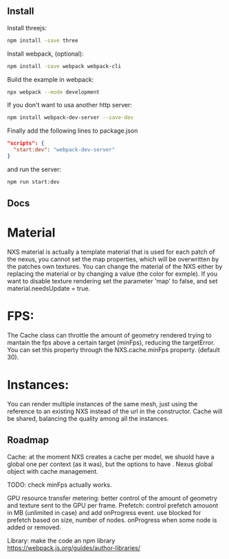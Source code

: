 ## Install

Install threejs:
```bash
npm install -save three
```

Install webpack, (optional):
```bash
npm install -save webpack webpack-cli
```
Build the example in webpack:
```bash
npx webpack --mode development
```

If you don't want to usa another http server:
```bash
npm install webpack-dev-server --save-dev
```
Finally add the following lines to package.json
```json
"scripts": {
  "start:dev": "webpack-dev-server"
}
```

and run the server:
```bash
npm run start:dev
```

## Docs

# Material

NXS material is actually a template material that is used for each patch of the nexus, you cannot set the map properties, 
which will be overwritten by the patches own textures.
You can change the material of the NXS either by replacing the material or by changing a value
(the color for exmple). If you want to disable texture rendering set the parameter 'map' to false,
and set material.needsUpdate = true. 

# FPS:
The Cache class can throttle the amount of geometry rendered trying to mantain the fps above a certain target (minFps), 
reducing the targetError. You can set this property through the NXS.cache.minFps property. (default 30).

# Instances:
You can render multiple instances of the same mesh, just using the reference to an existing NXS
instead of the url in the constructor. Cache will be shared, balancing the quality among all the instances.


## Roadmap

Cache: at the moment NXS creates a cache per model, we shuold have a global one per context (as it was), but the options to have .
Nexus global object with cache management.

TODO: check minFps actually works.

GPU resource transfer metering: better control of the amount of geometry and texture sent to the GPU per frame.
Prefetch: control prefetch amouont in MB (unlimited in case) and add onProgress event.
use blocked for prefetch based on size, number of nodes.
onProgress when some node is added or removed.

Library: make the code an npm library
https://webpack.js.org/guides/author-libraries/
